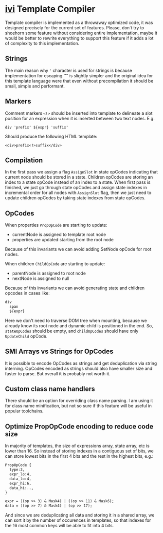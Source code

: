 # [ivi](https://github.com/localvoid/ivi) Template Compiler

Template compiler is implemented as a throwaway optimized code, it was designed
precisely for the current set of features. Please, don't try to shoehorn some
feature without considering entire implementation, maybe it would be better to
rewrite everything to support this feature if it adds a lot of complexity to
this implementation.

## Strings

The main reason why `'` character is used for strings is because
implementation for escaping '"' is slightly simpler and the original idea
for this template language were that even without precompilation it should
be small, simple and performant.

## Markers

Comment markers `<!>` should be inserted into template to delineate a slot
position for an expression when it is inserted between two text nodes. E.g.

    div 'prefix' ${expr} 'suffix'

Should produce the following HTML template:

    <div>prefix<!>suffix</div>

## Compilation

In the first pass we assign a flag `AssignSlot` in state opCodes indicating
that current node should be stored in a state. Children opCodes are storing
an index to a state opCode instead of an index to a state. When first pass is
finished, we just go through state opCodes and assign state indexes in
incremental order for all nodes with `AssignSlot` flag, then we just need to
update children opCodes by taking state indexes from state opCodes.

## OpCodes

When properties `PropOpCode` are starting to update:

- currentNode is assigned to template root node
- properties are updated starting from the root node

Because of this invariants we can avoid adding SetNode opCode for root nodes.

When children `ChildOpCode` are starting to update:

- parentNode is assigned to root node
- nextNode is assigned to null

Because of this invariants we can avoid generating state and children opcodes
in cases like:

```txt
div
  span
  ${expr}
```

Here we don't need to traverse DOM tree when mounting, because we already know
its root node and dynamic child is positioned in the end. So, `stateOpCodes`
should be empty, and `childOpCodes` should have only `UpdateChild` opCode.

## SMI Arrays vs Strings for OpCodes

It is possible to encode OpCodes as strings and get deduplication via string
interning. OpCodes encoded as strings should also have smaller size and faster
to parse. But overall it is probably not worth it.

## Custom class name handlers

There should be an option for overriding class name parsing. I am using it for
class name minification, but not so sure if this feature will be useful in
popular toolchains.

## Optimize PropOpCode encoding to reduce code size

In majority of templates, the size of expressions array, state array, etc
is lower than 16. So instead of storing indexes in a contiguous set of bits,
we can store lowest bits in the first 4 bits and the rest in the highest
bits, e.g.:

```txt
PropOpCode {
  type:3,
  expr_lo:4,
  data_lo:4,
  expr_hi:6,
  data_hi:..,
}

expr = ((op >> 3) & Mask4) | ((op >> 11) & Mask6);
data = ((op >> 7) & Mask4) | (op >> 17);
```

And since we are deduplicating all data and storing it in a shared array,
we can sort it by the number of occurences in templates, so that indexes for
the 16 most common keys will be able to fit into 4 bits.
